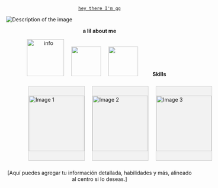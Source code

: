 <p align="center">
  <code><ins>hey there I'm gg</ins></code>
</p>

<img src="https://i.pinimg.com/736x/73/e5/0a/73e50ad3d7e8dfa9947c9218db29823f.jpg" alt="Description of the image">

<p align="center">
  <b>a lil about me</b>
</p>

<p align="center">
  <img src="[Enlace a una imagen de 'info' si tienes una]" alt="info" width="100">
  &nbsp;&nbsp;&nbsp;
  <img src="[Enlace a una imagen]" alt="" width="80">
  &nbsp;&nbsp;&nbsp;
  <img src="[Enlace a una imagen]" alt="" width="80">
  &nbsp;&nbsp;&nbsp;&nbsp;&nbsp;&nbsp;&nbsp;&nbsp;
  <b>Skills</b>
  &nbsp;&nbsp;&nbsp;
<div class="container">
  <div class="rectangle">
    <img src="image_url_1.jpg" alt="Image 1">
  </div>
  <div class="rectangle">
    <img src="image_url_2.jpg" alt="Image 2">
  </div>
  <div class="rectangle">
    <img src="image_url_3.jpg" alt="Image 3">
  </div>
</div>

<style>
  .container {
    display: flex;
    justify-content: space-between;
    align-items: center;
    width: 80%;
    margin: 0 auto;
  }

  .rectangle {
    width: 200px;
    height: 200px;
    background-color: #f2f2f2;
    border: 1px solid #ccc;
    margin: 10px;
    display: flex;
    justify-content: center;
    align-items: center;
  }

  .rectangle img {
    width: 150px;
    height: 150px;
    object-fit: cover;
  }
</style>
</p>

<p align="center">
  [Aquí puedes agregar tu información detallada, habilidades y más, alineado al centro si lo deseas.]
</p>
